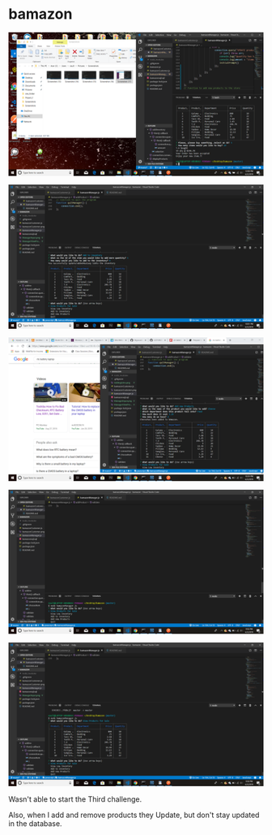 # bamazon

<!-- This is the custom view -->
![Screenshot](bamazonCustomer.png)

<!-- Manager: Adding to Inventory -->
![Screenshot](AddingtoInv.png)

<!-- Manager: Adding New Product -->
![Screenshot](AddNewProduct.png)

<!-- Manager: Manager selection -->
![Screenshot](ManagerInput.png)

<!-- Manager: View Products of current stock -->
![Screenshot](ManagerViewProducts.png)

Wasn't able to start the Third challenge. 

Also, when I add and remove products they Update, but don't stay updated in the database.